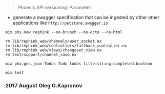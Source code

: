 > Phoenix API versioning: Parameter

* generate a swagger specification that can be ingested by other
  other applications like ``http://petstore.swagger.io``

```
mix phx.new rephink --no-brunch --no-ecto --no-html

rm lib/rephink_web/channels/user_socket.ex
rm lib/rephink_web/controllers/fallback_controller.ex
rm lib/rephink_web/views/changeset_view.ex
rm test/support/channel_case.ex

mix phx.gen.json Todos Todo todos title:string completed:boolean

mix test
```

### 2017 August Oleg G.Kapranov
